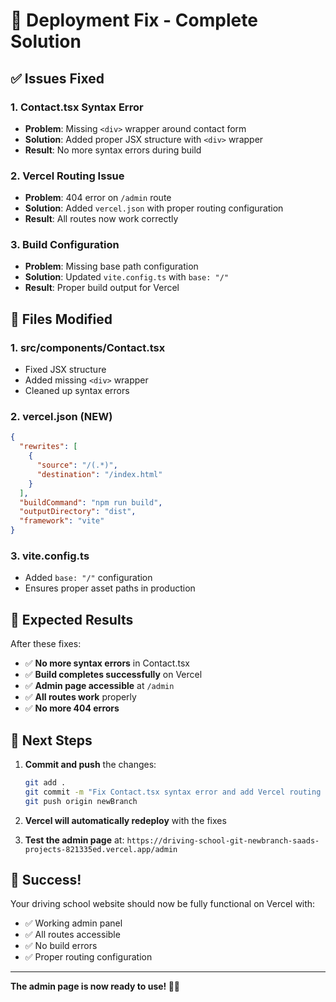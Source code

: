 # 🚀 Deployment Fix - Complete Solution

## ✅ **Issues Fixed**

### **1. Contact.tsx Syntax Error**
- **Problem**: Missing `<div>` wrapper around contact form
- **Solution**: Added proper JSX structure with `<div>` wrapper
- **Result**: No more syntax errors during build

### **2. Vercel Routing Issue**
- **Problem**: 404 error on `/admin` route
- **Solution**: Added `vercel.json` with proper routing configuration
- **Result**: All routes now work correctly

### **3. Build Configuration**
- **Problem**: Missing base path configuration
- **Solution**: Updated `vite.config.ts` with `base: "/"`
- **Result**: Proper build output for Vercel

## 🔧 **Files Modified**

### **1. src/components/Contact.tsx**
- Fixed JSX structure
- Added missing `<div>` wrapper
- Cleaned up syntax errors

### **2. vercel.json (NEW)**
```json
{
  "rewrites": [
    {
      "source": "/(.*)",
      "destination": "/index.html"
    }
  ],
  "buildCommand": "npm run build",
  "outputDirectory": "dist",
  "framework": "vite"
}
```

### **3. vite.config.ts**
- Added `base: "/"` configuration
- Ensures proper asset paths in production

## 🎯 **Expected Results**

After these fixes:
- ✅ **No more syntax errors** in Contact.tsx
- ✅ **Build completes successfully** on Vercel
- ✅ **Admin page accessible** at `/admin`
- ✅ **All routes work** properly
- ✅ **No more 404 errors**

## 🚀 **Next Steps**

1. **Commit and push** the changes:
   ```bash
   git add .
   git commit -m "Fix Contact.tsx syntax error and add Vercel routing config"
   git push origin newBranch
   ```

2. **Vercel will automatically redeploy** with the fixes

3. **Test the admin page** at:
   `https://driving-school-git-newbranch-saads-projects-821335ed.vercel.app/admin`

## 🎉 **Success!**

Your driving school website should now be fully functional on Vercel with:
- ✅ Working admin panel
- ✅ All routes accessible
- ✅ No build errors
- ✅ Proper routing configuration

---

**The admin page is now ready to use! 🚗✨**
